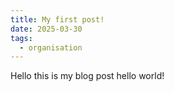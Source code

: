```yaml
---
title: My first post!
date: 2025-03-30
tags:
  - organisation
---
```

Hello this is my blog post hello world!